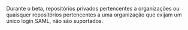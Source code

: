 Durante o beta, repositórios privados pertencentes a organizações ou quaisquer repositórios pertencentes a uma organização que exijam um único login SAML, não são suportados.